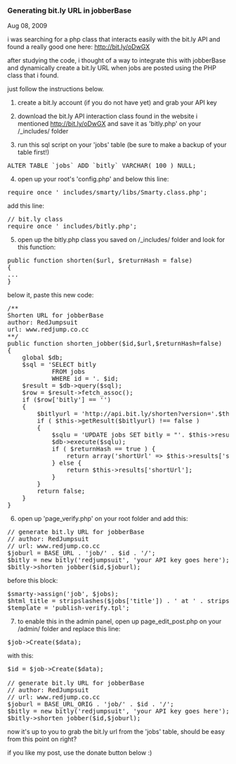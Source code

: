 ### Generating bit.ly URL in jobberBase

Aug 08, 2009

i was searching for a php class that interacts easily with the bit.ly API and found a really good one here: <http://bit.ly/oDwGX>

after studying the code, i thought of a way to integrate this with jobberBase and dynamically create a bit.ly URL when jobs are posted using the PHP class that i found.

just follow the instructions below.

1) create a bit.ly account (if you do not have yet) and grab your API key

2) download the bit.ly API interaction class found in the website i mentioned <http://bit.ly/oDwGX> and save it as 'bitly.php' on your /_includes/ folder

3) run this sql script on your 'jobs' table (be sure to make a backup of your table first!)

<pre lang="php">
ALTER TABLE `jobs` ADD `bitly` VARCHAR( 100 ) NULL;
</pre>

4) open up your root's 'config.php' and below this line:

<pre lang="php">
require_once '_includes/smarty/libs/Smarty.class.php';
</pre>

add this line:

<pre lang="php">
// bit.ly class
require_once '_includes/bitly.php';
</pre>

5) open up the bitly.php class you saved on /_includes/ folder and look for this function:

<pre lang="php">
public function shorten($url, $returnHash = false)
{
...
}
</pre>

below it, paste this new code:

<pre lang="php">
/**
Shorten URL for jobberBase
author: RedJumpsuit <myredjumpsuit@gmail.com>
url: www.redjump.co.cc
**/
public function shorten_jobber($id,$url,$returnHash=false)
{
	global $db;
	$sql = 'SELECT bitly
			FROM jobs
			WHERE id = '. $id;
	$result = $db-&gt;query($sql);
	$row = $result-&gt;fetch_assoc();
	if ($row['bitly'] == '')
	{
		$bitlyurl = 'http://api.bit.ly/shorten?version='.$this-&gt;version.'&amp;longUrl='.$url.'&amp;login='.$this-&gt;login.'&amp;apiKey='.$this-&gt;apikey.'&amp;format='.$this-&gt;format;
		if ( $this-&gt;getResult($bitlyurl) !== false )
		{
			$sqlu = 'UPDATE jobs SET bitly = "'. $this-&gt;results['shortUrl'] .'" WHERE id = '. $id;
			$db-&gt;execute($sqlu);
			if ( $returnHash == true ) {
				return array('shortUrl' =&gt; $this-&gt;results['shortUrl'], 'hash' =&gt; $this-&gt;results['hash']);
			} else {
				return $this-&gt;results['shortUrl'];
			}
		}
		return false;
	}
}
</myredjumpsuit@gmail.com></pre>

6) open up 'page_verify.php' on your root folder and add this:

<pre lang="php">
// generate bit.ly URL for jobberBase
// author: RedJumpsuit <myredjumpsuit@gmail.com>
// url: www.redjump.co.cc
$joburl = BASE_URL . 'job/' . $id . '/';
$bitly = new bitly('redjumpsuit', 'your API key goes here');
$bitly-&gt;shorten_jobber($id,$joburl);
</myredjumpsuit@gmail.com></pre>

before this block:

<pre lang="php">
$smarty-&gt;assign('job', $jobs);
$html_title = stripslashes($jobs['title']) . ' at ' . stripslashes($jobs['company']) . ' / ' . SITE_NAME;
$template = 'publish-verify.tpl';
</pre>

7) to enable this in the admin panel, open up page_edit_post.php on your /admin/ folder and replace this line:

<pre lang="php">
$job-&gt;Create($data);
</pre>

with this:

<pre lang="php">
$id = $job-&gt;Create($data);

// generate bit.ly URL for jobberBase
// author: RedJumpsuit <myredjumpsuit@gmail.com>
// url: www.redjump.co.cc
$joburl = BASE_URL_ORIG . 'job/' . $id . '/';
$bitly = new bitly('redjumpsuit', 'your API key goes here');
$bitly-&gt;shorten_jobber($id,$joburl);
</myredjumpsuit@gmail.com></pre>

now it's up to you to grab the bit.ly url from the 'jobs' table, should be easy from this point on right?

if you like my post, use the donate button below :)